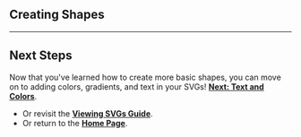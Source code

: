 ## Creating Shapes

---

## **Next Steps**

Now that you've learned how to create more basic shapes, you can move on to adding colors, gradients, and text in your SVGs!
**[Next: Text and Colors](./5text-and-colors.md)**.

- Or revisit the **[Viewing SVGs Guide](./3viewing-svg.md)**.
- Or return to the **[Home Page](./README.md)**.